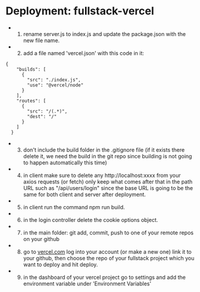 # Deployment: fullstack-vercel

- 1. rename server.js to index.js and update the package.json with the new file name.
- 2. add a file named 'vercel.json' with this code in it:

```
{
    "builds": [
      {
        "src": "./index.js",
        "use": "@vercel/node"
      }
    ],
    "routes": [
      {
        "src": "/(.*)",
        "dest": "/"
      }
    ]
  }
```

- 3. don't include the build folder in the .gitignore file (if it exists there delete it, we need the build in the git repo since building is not going to happen automatically this time)

- 4. in client make sure to delete any http://localhost:xxxx from your axios requests (or fetch) only keep what comes after that in the path URL such as "/api/users/login" since the base URL is going to be the same for both client and server after deployment.

- 5. in client run the command npm run build.

- 6. in the login controller delete the cookie options object.

- 7. in the main folder: git add, commit, push to one of your remote repos on your github

- 8. go to [vercel.com](https://vercel.com/) log into your account (or make a new one) link it to your github, then choose the repo of your fullstack project which you want to deploy and hit deploy.

- 9. in the dashboard of your vercel project go to settings and add the environment variable under 'Environment Variables'
